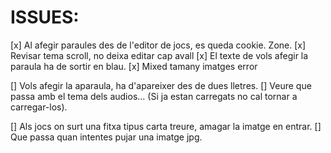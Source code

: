 

ISSUES:
====


[x] Al afegir paraules des de l'editor de jocs, 
    es queda cookie. Zone.
[x] Revisar tema scroll, no deixa editar cap avall
[x] El texte de vols afegir la paraula ha de sortir en blau.
[x] Mixed tamany imatges error




[] Vols afegir la aparaula, ha d'apareixer des de dues lletres.
[] Veure que passa amb el tema dels audios... 
   (Si ja estan carregats no cal tornar a carregar-los).

[] Als jocs on surt una fitxa tipus carta treure, 
   amagar la imatge en entrar. 
[] Que passa quan intentes pujar una imatge jpg.
